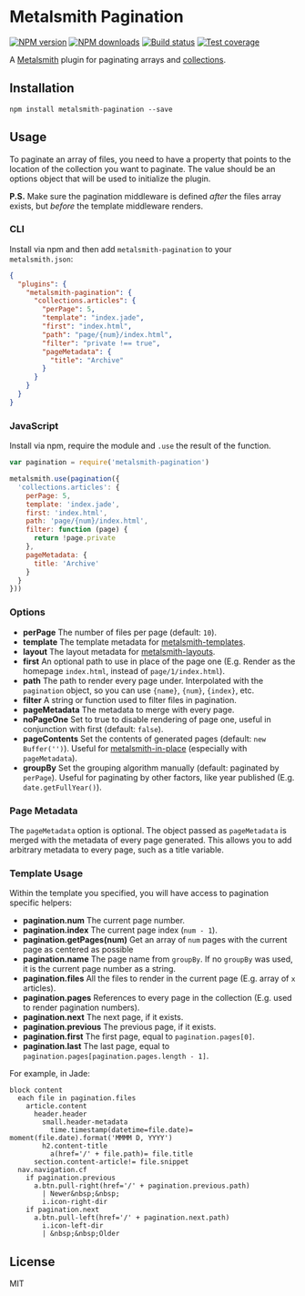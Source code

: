 # Metalsmith Pagination

[![NPM version][npm-image]][npm-url]
[![NPM downloads][downloads-image]][downloads-url]
[![Build status][travis-image]][travis-url]
[![Test coverage][coveralls-image]][coveralls-url]

A [Metalsmith](http://metalsmith.io/) plugin for paginating arrays and [collections](https://github.com/segmentio/metalsmith-collections).

## Installation

```
npm install metalsmith-pagination --save
```

## Usage

To paginate an array of files, you need to have a property that points to the location of the collection you want to paginate. The value should be an options object that will be used to initialize the plugin.

**P.S.** Make sure the pagination middleware is defined _after_ the files array exists, but _before_ the template middleware renders.

### CLI

Install via npm and then add `metalsmith-pagination` to your `metalsmith.json`:

```json
{
  "plugins": {
    "metalsmith-pagination": {
      "collections.articles": {
        "perPage": 5,
        "template": "index.jade",
        "first": "index.html",
        "path": "page/{num}/index.html",
        "filter": "private !== true",
        "pageMetadata": {
          "title": "Archive"
        }
      }
    }
  }
}
```

### JavaScript

Install via npm, require the module and `.use` the result of the function.

```js
var pagination = require('metalsmith-pagination')

metalsmith.use(pagination({
  'collections.articles': {
    perPage: 5,
    template: 'index.jade',
    first: 'index.html',
    path: 'page/{num}/index.html',
    filter: function (page) {
      return !page.private
    },
    pageMetadata: {
      title: 'Archive'
    }
  }
}))
```

### Options

* **perPage** The number of files per page (default: `10`).
* **template** The template metadata for [metalsmith-templates](https://npmjs.org/package/metalsmith-templates).
* **layout** The layout metadata for [metalsmith-layouts](https://npmjs.org/package/metalsmith-layouts).
* **first** An optional path to use in place of the page one (E.g. Render as the homepage `index.html`, instead of `page/1/index.html`).
* **path** The path to render every page under. Interpolated with the `pagination` object, so you can use `{name}`, `{num}`, `{index}`, etc.
* **filter** A string or function used to filter files in pagination.
* **pageMetadata** The metadata to merge with every page.
* **noPageOne** Set to true to disable rendering of page one, useful in conjunction with first (default: `false`).
* **pageContents** Set the contents of generated pages (default: `new Buffer('')`). Useful for [metalsmith-in-place](https://npmjs.org/package/metalsmith-in-place) (especially with `pageMetadata`).
* **groupBy** Set the grouping algorithm manually (default: paginated by `perPage`). Useful for paginating by other factors, like year published (E.g. `date.getFullYear()`).

### Page Metadata

The `pageMetadata` option is optional. The object passed as `pageMetadata` is merged with the metadata of every page generated. This allows you to add arbitrary metadata to every page, such as a title variable.

### Template Usage

Within the template you specified, you will have access to pagination specific helpers:

* **pagination.num** The current page number.
* **pagination.index** The current page index (`num - 1`).
* **pagination.getPages(num)** Get an array of `num` pages with the current page as centered as possible
* **pagination.name** The page name from `groupBy`. If no `groupBy` was used, it is the current page number as a string.
* **pagination.files** All the files to render in the current page (E.g. array of `x` articles).
* **pagination.pages** References to every page in the collection (E.g. used to render pagination numbers).
* **pagination.next** The next page, if it exists.
* **pagination.previous** The previous page, if it exists.
* **pagination.first** The first page, equal to `pagination.pages[0]`.
* **pagination.last** The last page, equal to `pagination.pages[pagination.pages.length - 1]`.

For example, in Jade:

```jade
block content
  each file in pagination.files
    article.content
      header.header
        small.header-metadata
          time.timestamp(datetime=file.date)= moment(file.date).format('MMMM D, YYYY')
        h2.content-title
          a(href='/' + file.path)= file.title
      section.content-article!= file.snippet
  nav.navigation.cf
    if pagination.previous
      a.btn.pull-right(href='/' + pagination.previous.path)
        | Newer&nbsp;&nbsp;
        i.icon-right-dir
    if pagination.next
      a.btn.pull-left(href='/' + pagination.next.path)
        i.icon-left-dir
        | &nbsp;&nbsp;Older
```

## License

MIT

[npm-image]: https://img.shields.io/npm/v/metalsmith-pagination.svg?style=flat
[npm-url]: https://npmjs.org/package/metalsmith-pagination
[downloads-image]: https://img.shields.io/npm/dm/metalsmith-pagination.svg?style=flat
[downloads-url]: https://npmjs.org/package/metalsmith-pagination
[travis-image]: https://img.shields.io/travis/blakeembrey/metalsmith-pagination.svg?style=flat
[travis-url]: https://travis-ci.org/blakeembrey/metalsmith-pagination
[coveralls-image]: https://img.shields.io/coveralls/blakeembrey/metalsmith-pagination.svg?style=flat
[coveralls-url]: https://coveralls.io/r/blakeembrey/metalsmith-pagination?branch=master
